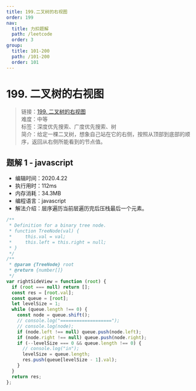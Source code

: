 ```yaml
---
title: 199.二叉树的右视图
order: 199
nav:
  title: 力扣题解
  path: /leetcode
  order: 3
group:
  title: 101-200
  path: /101-200
  order: 101
---
```


# 199. 二叉树的右视图

> 链接：[199. 二叉树的右视图](https://leetcode-cn.com/problems/binary-tree-right-side-view/)  
> 难度：中等  
> 标签：深度优先搜索、广度优先搜索、树  
> 简介：给定一棵二叉树，想象自己站在它的右侧，按照从顶部到底部的顺序，返回从右侧所能看到的节点值。

## 题解 1 - javascript

- 编辑时间：2020.4.22
- 执行用时：112ms
- 内存消耗：34.3MB
- 编程语言：javascript
- 解法介绍：层序遍历当前层遍历完后压栈最后一个元素。

```javascript
/**
 * Definition for a binary tree node.
 * function TreeNode(val) {
 *     this.val = val;
 *     this.left = this.right = null;
 * }
 */
/**
 * @param {TreeNode} root
 * @return {number[]}
 */
var rightSideView = function (root) {
  if (root === null) return [];
  const res = [root.val];
  const queue = [root];
  let levelSize = 1;
  while (queue.length !== 0) {
    const node = queue.shift();
    // console.log("===================");
    // console.log(node);
    if (node.left !== null) queue.push(node.left);
    if (node.right !== null) queue.push(node.right);
    if (--levelSize === 0 && queue.length !== 0) {
      // console.log("in");
      levelSize = queue.length;
      res.push(queue[levelSize - 1].val);
    }
  }
  return res;
};
```
